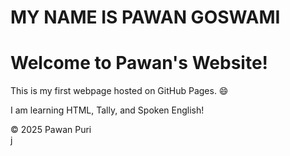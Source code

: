 <!DOCTYPE html>
<html lang="en">
<head>
  <meta charset="UTF-8" />
  <meta name="viewport" content="width=device-width, initial-scale=1.0" />
</head>
<body>
  <h1>MY NAME IS PAWAN GOSWAMI</h1>
  <h1>Welcome to Pawan's Website!</h1>
  <p>This is my first webpage hosted on GitHub Pages. 😄</p>
  <p>I am learning HTML, Tally, and Spoken English!</p>

  <footer>© 2025 Pawan Puri</footer>
</body>
</html>j

